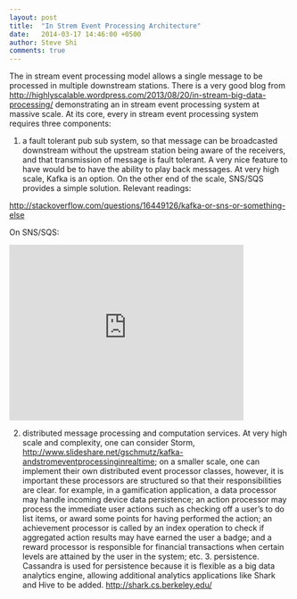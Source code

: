 ```yaml
---
layout: post
title:  "In Strem Event Processing Architecture"
date:   2014-03-17 14:46:00 +0500
author: Steve Shi
comments: true
---
```


The in stream event processing model allows a single message to be processed in multiple downstream stations. There is a very good blog from http://highlyscalable.wordpress.com/2013/08/20/in-stream-big-data-processing/ demonstrating an in stream event processing system at massive scale. At its core, every in stream event processing system requires three components: <!--more--> 

1. a fault tolerant pub sub system, so that message can be broadcasted downstream without the upstream station being aware of the receivers, and that transmission of message is fault tolerant. A very nice feature to have would be to have the ability to play back messages. At very high scale, Kafka is an option. On the other end of the scale, SNS/SQS provides a simple solution. Relevant readings:

http://stackoverflow.com/questions/16449126/kafka-or-sns-or-something-else

On SNS/SQS:  
<iframe width="420" height="315" src="https://www.youtube.com/embed/zwLC5xmCZUs" frameborder="0" allowfullscreen></iframe>

2. distributed message processing and computation services. At very high scale and complexity, one can consider Storm, http://www.slideshare.net/gschmutz/kafka-andstromeventprocessinginrealtime; on a smaller scale, one can implement their own distributed event processor classes, however, it is important these processors are structured so that their responsibilities are clear. for example, in a gamification application, a data processor may handle incoming device data persistence; an action processor may process the immediate user actions such as checking off a user’s to do list items, or award some points for having performed the action; an achievement processor is called by an index operation to check if aggregated action results may have earned the user a badge; and a reward processor is responsible for financial transactions when certain levels are attained by the user in the system; etc. 3. persistence. Cassandra is used for persistence because it is flexible as a big data analytics engine, allowing additional analytics applications like Shark and Hive to be added. http://shark.cs.berkeley.edu/

